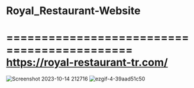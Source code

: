 # Royal_Restaurant-Website

============================================
https://royal-restaurant-tr.com/
============================================

![Screenshot 2023-10-14 212716](https://github.com/hatemkobicy/Royal_Restaurant-Website/assets/62618939/4da22e10-0aa2-42b7-aa4e-7bfd96233cae)
![ezgif-4-39aad51c50](https://github.com/hatemkobicy/Royal_Restaurant-Website/assets/62618939/04be5af7-8532-4339-a9bd-90d7719b59ab)
